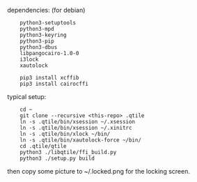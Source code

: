 dependencies: (for debian)

		python3-setuptools
		python3-mpd
		python3-keyring
		python3-pip
		python3-dbus
		libpangocairo-1.0-0
		i3lock
		xautolock

		pip3 install xcffib
		pip3 install cairocffi

typical setup:

		cd ~
		git clone --recursive <this-repo> .qtile
		ln -s .qtile/bin/xsession ~/.xsession
		ln -s .qtile/bin/xsession ~/.xinitrc
		ln -s .qtile/bin/xlock ~/bin/
		ln -s .qtile/bin/xautolock-force ~/bin/
		cd .qtile/qtile
		python3 ./libqtile/ffi_build.py
		python3 ./setup.py build
		
then copy some picture to ~/.locked.png for the locking screen.

